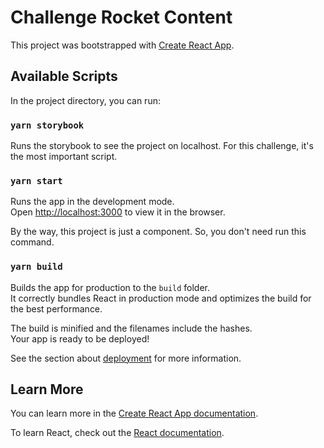 # Challenge Rocket Content

This project was bootstrapped with [Create React App](https://github.com/facebook/create-react-app).

## Available Scripts

In the project directory, you can run:

### `yarn storybook`

Runs the storybook to see the project on localhost. For this challenge, it's the most important script.

### `yarn start`

Runs the app in the development mode.\
Open [http://localhost:3000](http://localhost:3000) to view it in the browser.

By the way, this project is just a component. So, you don't need run this command.
### `yarn build`

Builds the app for production to the `build` folder.\
It correctly bundles React in production mode and optimizes the build for the best performance.

The build is minified and the filenames include the hashes.\
Your app is ready to be deployed!

See the section about [deployment](https://facebook.github.io/create-react-app/docs/deployment) for more information.
## Learn More

You can learn more in the [Create React App documentation](https://facebook.github.io/create-react-app/docs/getting-started).

To learn React, check out the [React documentation](https://reactjs.org/).
